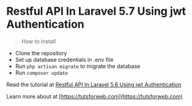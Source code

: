 # Restful API In Laravel 5.7 Using jwt Authentication
> How to install
 - Clone the repository
 - Set up database credentials in .env file
 - Run `php artisan migrate` to migrate the database
 - Run `composer update`

Read the tutorial at [Restful API In Laravel 5.6 Using jwt Authentication](https://tutsforweb.com/restful-api-in-laravel-56-using-jwt-authentication)

Learn more about at [https://tutsforweb.com](https://tutsforweb.com)
